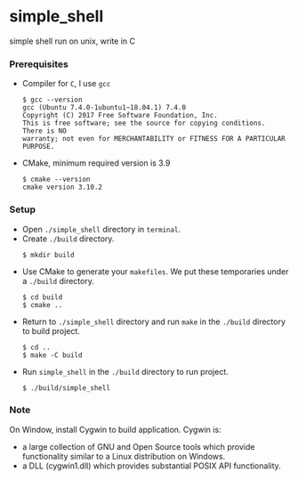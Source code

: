 # simple_shell
simple shell run on unix, write in C

### Prerequisites
  - Compiler for `C`, I use `gcc`
    ```console
    $ gcc --version
    gcc (Ubuntu 7.4.0-1ubuntu1~18.04.1) 7.4.0
    Copyright (C) 2017 Free Software Foundation, Inc.
    This is free software; see the source for copying conditions.  There is NO
    warranty; not even for MERCHANTABILITY or FITNESS FOR A PARTICULAR PURPOSE.
    ```
  - CMake, minimum required version is 3.9
    ```console
    $ cmake --version
    cmake version 3.10.2
    ```
  
### Setup
  - Open `./simple_shell` directory in `terminal`.
  - Create `./build` directory.
    ```console
    $ mkdir build
    ```
  - Use CMake to generate your `makefiles`. We put these temporaries under a `./build` directory.
    ```console
    $ cd build
    $ cmake ..
    ```
  - Return to `./simple_shell` directory and run `make` in the `./build` directory to build project.
    ```console
    $ cd ..
    $ make -C build
    ```
  - Run `simple_shell` in the `./build` directory to run project.
    ```console
    $ ./build/simple_shell
    ```
### Note
  On Window, install Cygwin to build application. Cygwin is:
  - a large collection of GNU and Open Source tools which provide functionality similar to a Linux distribution on Windows.
  - a DLL (cygwin1.dll) which provides substantial POSIX API functionality.
